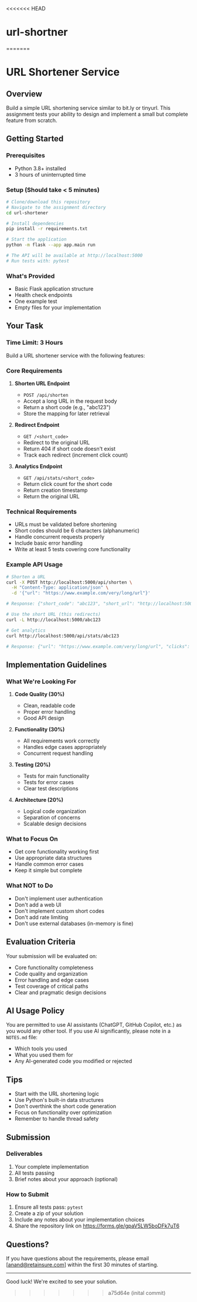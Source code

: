 <<<<<<< HEAD
# url-shortner
=======
# URL Shortener Service

## Overview
Build a simple URL shortening service similar to bit.ly or tinyurl. This assignment tests your ability to design and implement a small but complete feature from scratch.

## Getting Started

### Prerequisites
- Python 3.8+ installed
- 3 hours of uninterrupted time

### Setup (Should take < 5 minutes)
```bash
# Clone/download this repository
# Navigate to the assignment directory
cd url-shortener

# Install dependencies
pip install -r requirements.txt

# Start the application
python -m flask --app app.main run

# The API will be available at http://localhost:5000
# Run tests with: pytest
```

### What's Provided
- Basic Flask application structure
- Health check endpoints
- One example test
- Empty files for your implementation

## Your Task

### Time Limit: 3 Hours

Build a URL shortener service with the following features:

### Core Requirements

1. **Shorten URL Endpoint**
   - `POST /api/shorten`
   - Accept a long URL in the request body
   - Return a short code (e.g., "abc123")
   - Store the mapping for later retrieval

2. **Redirect Endpoint**
   - `GET /<short_code>`
   - Redirect to the original URL
   - Return 404 if short code doesn't exist
   - Track each redirect (increment click count)

3. **Analytics Endpoint**
   - `GET /api/stats/<short_code>`
   - Return click count for the short code
   - Return creation timestamp
   - Return the original URL

### Technical Requirements

- URLs must be validated before shortening
- Short codes should be 6 characters (alphanumeric)
- Handle concurrent requests properly
- Include basic error handling
- Write at least 5 tests covering core functionality

### Example API Usage

```bash
# Shorten a URL
curl -X POST http://localhost:5000/api/shorten \
  -H "Content-Type: application/json" \
  -d '{"url": "https://www.example.com/very/long/url"}'

# Response: {"short_code": "abc123", "short_url": "http://localhost:5000/abc123"}

# Use the short URL (this redirects)
curl -L http://localhost:5000/abc123

# Get analytics
curl http://localhost:5000/api/stats/abc123

# Response: {"url": "https://www.example.com/very/long/url", "clicks": 5, "created_at": "2024-01-01T10:00:00"}
```

## Implementation Guidelines

### What We're Looking For

1. **Code Quality (30%)**
   - Clean, readable code
   - Proper error handling
   - Good API design

2. **Functionality (30%)**
   - All requirements work correctly
   - Handles edge cases appropriately
   - Concurrent request handling

3. **Testing (20%)**
   - Tests for main functionality
   - Tests for error cases
   - Clear test descriptions

4. **Architecture (20%)**
   - Logical code organization
   - Separation of concerns
   - Scalable design decisions

### What to Focus On
- Get core functionality working first
- Use appropriate data structures
- Handle common error cases
- Keep it simple but complete

### What NOT to Do
- Don't implement user authentication
- Don't add a web UI
- Don't implement custom short codes
- Don't add rate limiting
- Don't use external databases (in-memory is fine)

## Evaluation Criteria

Your submission will be evaluated on:
- Core functionality completeness
- Code quality and organization
- Error handling and edge cases
- Test coverage of critical paths
- Clear and pragmatic design decisions

## AI Usage Policy

You are permitted to use AI assistants (ChatGPT, GitHub Copilot, etc.) as you would any other tool. If you use AI significantly, please note in a `NOTES.md` file:
- Which tools you used
- What you used them for
- Any AI-generated code you modified or rejected

## Tips

- Start with the URL shortening logic
- Use Python's built-in data structures
- Don't overthink the short code generation
- Focus on functionality over optimization
- Remember to handle thread safety

## Submission

### Deliverables
1. Your complete implementation
2. All tests passing
3. Brief notes about your approach (optional)

### How to Submit
1. Ensure all tests pass: `pytest`
2. Create a zip of your solution
3. Include any notes about your implementation choices
4. Share the repository link on https://forms.gle/gpaV5LW5boDFk7uT6

## Questions?

If you have questions about the requirements, please email [anand@retainsure.com] within the first 30 minutes of starting.

---

Good luck! We're excited to see your solution.
>>>>>>> a75d64e (inital commit)
